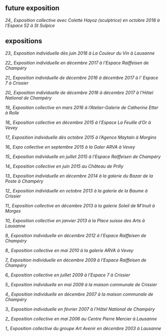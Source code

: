 
## future exposition

*24\_ Exposition collective avec Colette Hayoz (sculptrice) en octobre 2018 à l’Espace 52 à St Sulpice*

## expositions

*23\_ Exposition individuelle dès juin 2018 à La Couleur du Vin à Lausanne*

*22\_ Exposition individuelle en décembre 2017 à l’Espace Raiffeisen de Champéry*

*21\_ Exposition individuelle de décembre 2016 à décembre 2017 à l’ Espace 7 à Crissier*

*20\_ Exposition individuelle de décembre 2016 à décembre 2017 à l'Hôtel National de Champéry*  

*19\_ Exposition collective en mars 2016 à l’Atelier-Galerie de Catherine Etter à Rolle*  

*18\_ Exposition collective en décembre 2015 à l’Espace La Feuille d’Or à Vevey*  

*17\_ Exposition individuelle dès octobre 2015 à l’Agence Maytain à Morgins*  

*16\_ Expo collective en septembre 2015 à la Galer ARVA à Vevey*  

*15\_ Exposition individuelle en juillet 2015 à l’Espace Raiffeisen de Champéry*  

*14\_ Exposition collective en juin 2015 au Château de Prilly*  

*13\_ Exposition individuelle en décembre 2014 à la galerie du Bazar de la Poste à Champéry*  

*12\_ Exposition individuelle en octobre 2013 à la galerie de la Baume à Crissier*  

*11\_ Exposition collective en décembre 2013 à la galerie Soleil de M’Inuit à Morges*  

*10\_ Exposition collective en janvier 2013 à la Place suisse des Arts à Lausanne*  

*9\_ Exposition individuelle en décembre 2012 à l’Espace Raiffeisen de Champéry*  

*8\_  Exposition collective en mai 2010 à la galerie ARVA à Vevey*  

*7\_  Exposition individuelle en décembre 2009 à l’Espace Raiffeisen de Champéry*  

*6\_  Exposition collective en juillet 2009 à l’Espace 7 à Crissier*  

*5\_  Exposition individuelle en mai 2009 à la maison communale de Crissier*  

*4\_  Exposition individuelle en décembre 2007 à la maison communale de Champéry*  

*3\_  Exposition individuelle en février 2007 à l’Hôtel National de Champéry*  

*2\_  Exposition collective en mai 2006 au Centre Pierre Mercier à Lausanne*  

*1\_  Exposition collective du groupe Art Avenir en décembre 2003 à Lausanne*  
